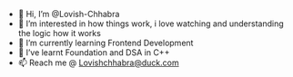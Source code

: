 - 👋 Hi, I’m @Lovish-Chhabra
- 👀 I’m interested in how things work, i love watching and understanding the logic how it works
- 🌱 I’m currently learning Frontend Development
- 💞️ I’ve learnt Foundation and DSA in C++
- 📫 Reach me @ Lovishchhabra@duck.com

<!---
Lovish-Chhabra/Lovish-Chhabra is a ✨ special ✨ repository because its `README.md` (this file) appears on your GitHub profile.
You can click the Preview link to take a look at your changes.
--->
